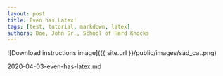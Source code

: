 ```yaml
---
layout: post
title: Even has Latex!
tags: [test, tutorial, markdown, latex]
authors: Doe, John Sr., School of Hard Knocks
---
```


![Download instructions image]({{ site.url }}/public/images/sad_cat.png)

2020-04-03-even-has-latex.md

